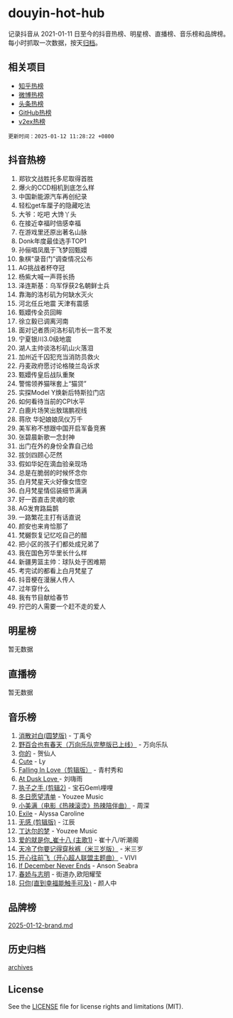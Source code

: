 # douyin-hot-hub

记录抖音从 2021-01-11 日至今的抖音热榜、明星榜、直播榜、音乐榜和品牌榜。每小时抓取一次数据，按天[归档](archives)。

## 相关项目

- [知乎热榜](https://github.com/lonnyzhang423/zhihu-hot-hub)
- [微博热榜](https://github.com/lonnyzhang423/weibo-hot-hub)
- [头条热榜](https://github.com/lonnyzhang423/toutiao-hot-hub)
- [GitHub热榜](https://github.com/lonnyzhang423/github-hot-hub)
- [v2ex热榜](https://github.com/lonnyzhang423/v2ex-hot-hub)


`更新时间：2025-01-12 11:28:22 +0800`

## 抖音热榜

1. 郑钦文战胜托多尼取得首胜
1. 爆火的CCD相机到底怎么样
1. 中国新能源汽车再创纪录
1. 轻松get车厘子的隐藏吃法
1. 大爷：吃吧 大馋丫头
1. 在接近幸福时倍感幸福
1. 在游戏里还原出著名山脉
1. Donk年度最佳选手TOP1
1. 孙俪唱凤凰于飞梦回甄嬛
1. 象棋“录音门”调查情况公布
1. AG挑战者杯夺冠
1. 杨紫大喊一声蒋长扬
1. 泽连斯基：乌军俘获2名朝鲜士兵
1. 靠海的洛杉矶为何缺水灭火
1. 河北任丘地震 天津有震感
1. 甄嬛传全员回眸
1. 徐立毅已调离河南
1. 面对记者质问洛杉矶市长一言不发
1. 宁夏银川3.0级地震
1. 湖人主帅谈洛杉矶山火落泪
1. 加州近千囚犯充当消防员救火
1. 丹麦政府愿讨论格陵兰岛诉求
1. 甄嬛传皇后战队重聚
1. 警惕领养猫咪套上“猫贷”
1. 实探Model Y焕新后特斯拉门店
1. 如何看待当前的CPI水平
1. 白鹿片场笑出敖瑞鹏视线
1. 蒋欣 华妃娘娘凤仪万千
1. 美军称不想跟中国开启军备竞赛
1. 张碧晨新歌一念封神
1. 出门在外的身份全靠自己给
1. 拔剑四顾心茫然
1. 假如华妃在滴血验亲现场
1. 总是在脆弱的时候怀念你
1. 白月梵星天火好像女悟空
1. 白月梵星情侣装细节满满
1. 好一首直击灵魂的歌
1. AG发育路扁鹊
1. 一路繁花主打有话直说
1. 颜安也来肯恰那了
1. 梵樾恢复记忆吃自己的醋
1. 把小区的孩子们都处成兄弟了
1. 我在国色芳华里长什么样
1. 新疆男篮主帅：球队处于困难期
1. 考完试的都看上白月梵星了
1. 抖音梗在漫展人传人
1. 过年穿什么
1. 我有节目献给春节
1. 拧巴的人需要一个赶不走的爱人

## 明星榜

暂无数据

## 直播榜

暂无数据

## 音乐榜

1. [消散对白(圆梦版)](https://sf5-hl-cdn-tos.douyinstatic.com/obj/tos-cn-ve-2774/og4jB5I5IizzoZVAAAzWgBMAsMDWoArfwBOiFs) - 丁禹兮
1. [野百合也有春天（万向乐队完整版已上线）](https://sf5-hl-cdn-tos.douyinstatic.com/obj/tos-cn-ve-2774/oMnUxhRAMiAGBqDtIPBQ7ACYQZFlJCftcgeDJE) - 万向乐队
1. [你的](https://sf5-hl-cdn-tos.douyinstatic.com/obj/tos-cn-ve-2774/oYuIeKf42jB7sEV6B2upMdpYAgfrQWj0FeRegh) - 贺仙人
1. [Cute](https://sf5-hl-cdn-tos.douyinstatic.com/obj/tos-cn-ve-2774/o4IbIzHWKAAB4wsS5qMBRiiAlEBGTpQRNfFvuo) - Ly
1. [Falling In Love（剪辑版）](https://sf5-hl-cdn-tos.douyinstatic.com/obj/tos-cn-ve-2774/o8ajpA8zzgBPahbBIO8AcKGBLJezFCRd1wfP9f) - 青村秀和
1. [ At Dusk  Love ](https://sf3-cdn-tos.douyinstatic.com/obj/tos-cn-ve-2774/o8CrpCf5CaYgI4ZrtQgMQAFEfuGqNnRSDQAPBc) - 刘嗨雨
1. [执子之手 (剪辑2)](https://sf3-cdn-tos.douyinstatic.com/obj/tos-cn-ve-2774/oUoZLQjCc31XzqsBnBQUNgeKtYPBcgbFDwtfcu) - 宝石Gem\哩哩
1. [冬日愿望清单](https://sf6-cdn-tos.douyinstatic.com/obj/tos-cn-ve-2774/oIIgUOeamCFCVAzxN6MFRLIBlLGpUqQxeeHrLE) - Youzee Music
1. [小美满（电影《热辣滚烫》热辣陪伴曲）](https://sf5-hl-cdn-tos.douyinstatic.com/obj/tos-cn-ve-2774/o0GAn2lSgfZIDUgtevCGDQYnFg4CwnrBaxbTZL) - 周深
1. [Exile](https://sf5-hl-cdn-tos.douyinstatic.com/obj/tos-cn-ve-2774/oYj4gAQTknKE3WW0Je8KGmQ7z1cA4FefwtbufD) - Alyssa Caroline
1. [无感 (剪辑版)](https://sf5-hl-cdn-tos.douyinstatic.com/obj/tos-cn-ve-2774/o0eIsUzJBDlQaQFC5OFlgbMEZC1TFYBftOBn6p) - 江辰
1. [丁达尔的梦](https://sf5-hl-cdn-tos.douyinstatic.com/obj/tos-cn-ve-2774/oMU3WirUZBVQkAC9ccG5P2IQirziZM2RTInUY) - Youzee Music
1. [爱的就是你_崔十八 (主歌1)](https://sf5-hl-cdn-tos.douyinstatic.com/obj/tos-cn-ve-2774/oI5BO5DhFZ6UTcNCnZaOCBLtZ7WIMQGfgnXf5E) - 崔十八/听潮阁
1. [天冷了你要记得穿秋裤（米三岁版）](https://sf5-hl-cdn-tos.douyinstatic.com/obj/tos-cn-ve-2774/oQlIwVIDWiZ6BQilAorS7MA0AgCkQDvcZAdm1) - 米三岁
1. [开心往前飞（开心超人联盟主题曲）](https://sf5-hl-cdn-tos.douyinstatic.com/obj/tos-cn-ve-2774/9d8fb7c82cf1421fb93a9fe925275e0a) - VIVI
1. [If December Never Ends](https://sf5-hl-cdn-tos.douyinstatic.com/obj/tos-cn-ve-2774/oY1IQMoTgCFIBg8RZifyqlBBt1UFgitTYmxeOS) - Anson Seabra
1. [春娇与志明](https://sf5-hl-cdn-tos.douyinstatic.com/obj/tos-cn-ve-2774/e530d8fceb7044b39707d7f9ff54add1) - 街道办,欧阳耀莹
1. [只你(直到幸福能触手可及)](https://sf5-hl-cdn-tos.douyinstatic.com/obj/tos-cn-ve-2774/o0lBkRDzFTeaVSUz3ZZSCBVtZ5DIMQGfgmEAuE) - 颜人中

## 品牌榜

[2025-01-12-brand.md](archives/2025-01-12-brand.md)

## 历史归档

[archives](archives)

## License

See the [LICENSE](LICENSE) file for license rights and limitations (MIT).
